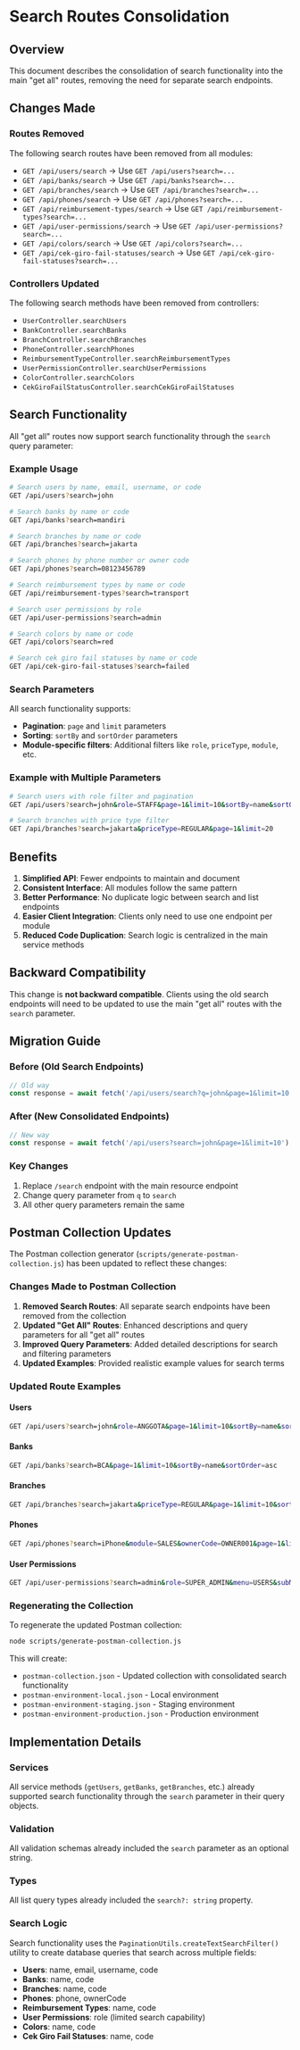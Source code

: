 # Search Routes Consolidation

## Overview

This document describes the consolidation of search functionality into the main "get all" routes, removing the need for separate search endpoints.

## Changes Made

### Routes Removed

The following search routes have been removed from all modules:

- `GET /api/users/search` → Use `GET /api/users?search=...`
- `GET /api/banks/search` → Use `GET /api/banks?search=...`
- `GET /api/branches/search` → Use `GET /api/branches?search=...`
- `GET /api/phones/search` → Use `GET /api/phones?search=...`
- `GET /api/reimbursement-types/search` → Use `GET /api/reimbursement-types?search=...`
- `GET /api/user-permissions/search` → Use `GET /api/user-permissions?search=...`
- `GET /api/colors/search` → Use `GET /api/colors?search=...`
- `GET /api/cek-giro-fail-statuses/search` → Use `GET /api/cek-giro-fail-statuses?search=...`

### Controllers Updated

The following search methods have been removed from controllers:

- `UserController.searchUsers`
- `BankController.searchBanks`
- `BranchController.searchBranches`
- `PhoneController.searchPhones`
- `ReimbursementTypeController.searchReimbursementTypes`
- `UserPermissionController.searchUserPermissions`
- `ColorController.searchColors`
- `CekGiroFailStatusController.searchCekGiroFailStatuses`

## Search Functionality

All "get all" routes now support search functionality through the `search` query parameter:

### Example Usage

```bash
# Search users by name, email, username, or code
GET /api/users?search=john

# Search banks by name or code
GET /api/banks?search=mandiri

# Search branches by name or code
GET /api/branches?search=jakarta

# Search phones by phone number or owner code
GET /api/phones?search=08123456789

# Search reimbursement types by name or code
GET /api/reimbursement-types?search=transport

# Search user permissions by role
GET /api/user-permissions?search=admin

# Search colors by name or code
GET /api/colors?search=red

# Search cek giro fail statuses by name or code
GET /api/cek-giro-fail-statuses?search=failed
```

### Search Parameters

All search functionality supports:

- **Pagination**: `page` and `limit` parameters
- **Sorting**: `sortBy` and `sortOrder` parameters
- **Module-specific filters**: Additional filters like `role`, `priceType`, `module`, etc.

### Example with Multiple Parameters

```bash
# Search users with role filter and pagination
GET /api/users?search=john&role=STAFF&page=1&limit=10&sortBy=name&sortOrder=asc

# Search branches with price type filter
GET /api/branches?search=jakarta&priceType=REGULAR&page=1&limit=20
```

## Benefits

1. **Simplified API**: Fewer endpoints to maintain and document
2. **Consistent Interface**: All modules follow the same pattern
3. **Better Performance**: No duplicate logic between search and list endpoints
4. **Easier Client Integration**: Clients only need to use one endpoint per module
5. **Reduced Code Duplication**: Search logic is centralized in the main service methods

## Backward Compatibility

This change is **not backward compatible**. Clients using the old search endpoints will need to be updated to use the main "get all" routes with the `search` parameter.

## Migration Guide

### Before (Old Search Endpoints)
```javascript
// Old way
const response = await fetch('/api/users/search?q=john&page=1&limit=10');
```

### After (New Consolidated Endpoints)
```javascript
// New way
const response = await fetch('/api/users?search=john&page=1&limit=10');
```

### Key Changes
1. Replace `/search` endpoint with the main resource endpoint
2. Change query parameter from `q` to `search`
3. All other query parameters remain the same

## Postman Collection Updates

The Postman collection generator (`scripts/generate-postman-collection.js`) has been updated to reflect these changes:

### Changes Made to Postman Collection

1. **Removed Search Routes**: All separate search endpoints have been removed from the collection
2. **Updated "Get All" Routes**: Enhanced descriptions and query parameters for all "get all" routes
3. **Improved Query Parameters**: Added detailed descriptions for search and filtering parameters
4. **Updated Examples**: Provided realistic example values for search terms

### Updated Route Examples

#### Users
```bash
GET /api/users?search=john&role=ANGGOTA&page=1&limit=10&sortBy=name&sortOrder=asc
```

#### Banks
```bash
GET /api/banks?search=BCA&page=1&limit=10&sortBy=name&sortOrder=asc
```

#### Branches
```bash
GET /api/branches?search=jakarta&priceType=REGULAR&page=1&limit=10&sortBy=name&sortOrder=asc
```

#### Phones
```bash
GET /api/phones?search=iPhone&module=SALES&ownerCode=OWNER001&page=1&limit=10&sortBy=phone&sortOrder=asc
```

#### User Permissions
```bash
GET /api/user-permissions?search=admin&role=SUPER_ADMIN&menu=USERS&subMenu=CREATE&page=1&limit=10&sortBy=role&sortOrder=asc
```

### Regenerating the Collection

To regenerate the updated Postman collection:

```bash
node scripts/generate-postman-collection.js
```

This will create:
- `postman-collection.json` - Updated collection with consolidated search functionality
- `postman-environment-local.json` - Local environment
- `postman-environment-staging.json` - Staging environment  
- `postman-environment-production.json` - Production environment

## Implementation Details

### Services
All service methods (`getUsers`, `getBanks`, `getBranches`, etc.) already supported search functionality through the `search` parameter in their query objects.

### Validation
All validation schemas already included the `search` parameter as an optional string.

### Types
All list query types already included the `search?: string` property.

### Search Logic
Search functionality uses the `PaginationUtils.createTextSearchFilter()` utility to create database queries that search across multiple fields:

- **Users**: name, email, username, code
- **Banks**: name, code
- **Branches**: name, code
- **Phones**: phone, ownerCode
- **Reimbursement Types**: name, code
- **User Permissions**: role (limited search capability)
- **Colors**: name, code
- **Cek Giro Fail Statuses**: name, code
